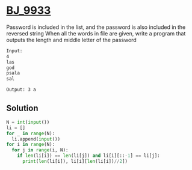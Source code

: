 # [BJ_9933](https://acmicpc.net/problem/9933)

Password is included in the list, and the password is also included in the reversed string
When all the words in file are given, write a program that outputs the length and middle letter of the password


```txt
Input:
4
las
god
psala
sal

Output: 3 a
```

## Solution

```py
N = int(input())
li = []
for _ in range(N):
  li.append(input())
for i in range(N):
  for j in range(i, N):
    if len(li[i]) == len(li[j]) and li[i][::-1] == li[j]:
      print(len(li[i]), li[i][len(li[i])//2])
```
